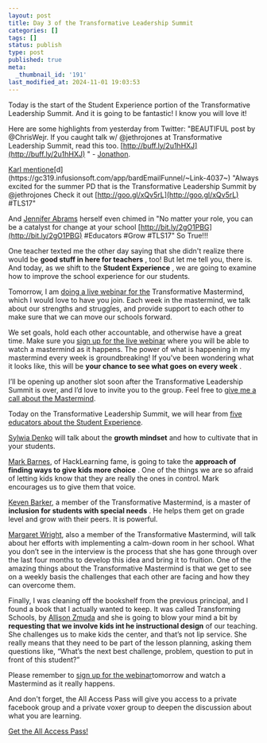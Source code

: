```yaml
---
layout: post
title: Day 3 of the Transformative Leadership Summit
categories: []
tags: []
status: publish
type: post
published: true
meta:
  _thumbnail_id: '191'
last_modified_at: 2024-11-01 19:03:53
---
```


Today is the start of the Student Experience portion of the Transformative Leadership Summit. And it is going to be fantastic! I know you will love it!

Here are some highlights from yesterday from Twitter: "BEAUTIFUL post by @ChrisWejr. If you caught talk w/ @jethrojones at Transformative Leadership Summit, read this too. 
[http://buff.ly/2u1hHXJ](http://buff.ly/2u1hHXJ) " - 
[Jonathon](https://gc319.infusionsoft.com/app/bardEmailFunnel/~Link-4035~).

[Karl mentione](https://gc319.infusionsoft.com/app/bardEmailFunnel/~Link-4037~)[d](https://gc319.infusionsoft.com/app/bardEmailFunnel/~Link-4037~) "Always excited for the summer PD that is the Transformative Leadership Summit by @jethrojones Check it out 
[http://goo.gl/xQv5rL](http://goo.gl/xQv5rL) #TLS17"

And 
[Jennifer Abrams](https://gc319.infusionsoft.com/app/bardEmailFunnel/~Link-4039~) herself even chimed in "No matter your role, you can be a catalyst for change at your school 
[http://bit.ly/2gO1PBG](http://bit.ly/2gO1PBG)  #Educators #Grow #TLS17" So True!!!

One teacher texted me the other day saying that she didn't realize there would be 
**good stuff in here for teachers**
, too! But let me tell you, there is. And today, as we shift to the 
**Student Experience**
, we are going to examine how to improve the school experience for our students.

Tomorrow, I am 
[doing a live webinar for the](https://gc319.infusionsoft.com/app/bardEmailFunnel/~Link-4043~) Transformative Mastermind, which I would love to have you join. Each week in the mastermind, we talk about our strengths and struggles, and provide support to each other to make sure that we can move our schools forward.

We set goals, hold each other accountable, and otherwise have a great time. Make sure you 
[sign up for the live webinar](https://gc319.infusionsoft.com/app/bardEmailFunnel/~Link-4041~) where you will be able to watch a mastermind as it happens. The power of what is happening in my mastermind every week is groundbreaking! If you've been wondering what it looks like, this will be 
**your chance to see what goes on every week**
.

I’ll be opening up another slot soon after the Transformative Leadership Summit is over, and I’d love to invite you to the group. Feel free to 
[give me a call about the Mastermind](https://gc319.infusionsoft.com/app/bardEmailFunnel/~Link-4047~).

Today on the Transformative Leadership Summit, we will hear from 
[five educators about the Student Experience](https://gc319.infusionsoft.com/app/bardEmailFunnel/~Link-4049~).

[Sylwia Denko](https://gc319.infusionsoft.com/app/bardEmailFunnel/~Link-4051~) will talk about the 
**growth mindset**
 and how to cultivate that in your students.

[Mark Barnes](https://gc319.infusionsoft.com/app/bardEmailFunnel/~Link-4053~), of HackLearning fame, is going to take the 
**approach of finding ways to give kids more choice**
. One of the things we are so afraid of letting kids know that they are really the ones in control. Mark encourages us to give them that voice.

[Keven Barker](https://gc319.infusionsoft.com/app/bardEmailFunnel/~Link-4055~), a member of the Transformative Mastermind, is a master of 
**inclusion for students with special needs**
. He helps them get on grade level and grow with their peers. It is powerful.

[Margaret Wright](https://gc319.infusionsoft.com/app/bardEmailFunnel/~Link-4059~), also a member of the Transformative Mastermind, will talk about her efforts with implementing a calm-down room in her school. What you don’t see in the interview is the process that she has gone through over the last four months to develop this idea and bring it to fruition. One of the amazing things about the Transformative Mastermind is that we get to see on a weekly basis the challenges that each other are facing and how they can overcome them.

Finally, I was cleaning off the bookshelf from the previous principal, and I found a book that I actually wanted to keep. It was called Transforming Schools, by 
[Allison Zmuda](https://gc319.infusionsoft.com/app/bardEmailFunnel/~Link-4057~) and she is going to blow your mind a bit by 
**requesting that we involve kids int he instructional design**
 of our teaching. She challenges us to make kids the center, and that’s not lip service. She really means that they need to be part of the lesson planning, asking them questions like, “What’s the next best challenge, problem, question to put in front of this student?”

Please remember to 
[sign up for the webinar](https://gc319.infusionsoft.com/app/bardEmailFunnel/~Link-4061~)tomorrow and watch a Mastermind as it really happens.

And don't forget, the All Access Pass will give you access to a private facebook group and a private voxer group to deepen the discussion about what you are learning.




[Get the All Access Pass!](https://gc319.infusionsoft.com/app/orderForms/2017-All-Access-Pass)
